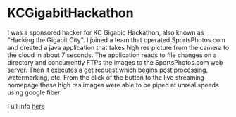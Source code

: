 KCGigabitHackathon
==================

I was a sponsored hacker for KC Gigabic Hackathon, also known as "Hacking the Gigabit City". I joined a team that operated SportsPhotos.com
and created a java application that takes high res picture from the camera to the cloud in about 7 seconds. The application reads to file changes 
on a directory and concurrently FTPs the images to the SportsPhotos.com web server. Then it executes a get request which begins post processing, watermarking,
etc. From the click of the button to the live streaming homepage these high res images were able to be piped at unreal speeds using google fiber.

Full info [here](https://blog.mozillaignite.org/2013/04/kc-hackers-put-ultrafast-google-fiber-to-use-at-gigabit-hackfest/)
